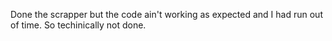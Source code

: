 Done the scrapper but the code ain't working as expected and I had run out of time.
So techinically not done.
